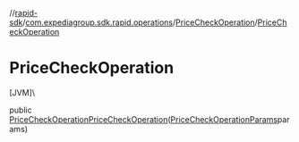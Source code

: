 //[rapid-sdk](../../../index.md)/[com.expediagroup.sdk.rapid.operations](../index.md)/[PriceCheckOperation](index.md)/[PriceCheckOperation](-price-check-operation.md)

# PriceCheckOperation

[JVM]\

public [PriceCheckOperation](index.md)[PriceCheckOperation](-price-check-operation.md)([PriceCheckOperationParams](../-price-check-operation-params/index.md)params)
